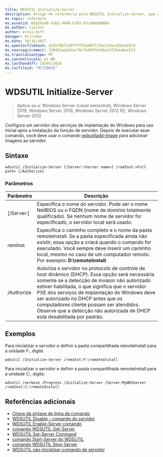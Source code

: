 ```yaml
---
title: WDSUTIL Initialize-Server
description: Artigo de referência para WDSUTIL Initialize-Server, que configura um servidor de serviços de implantação do Windows para uso inicial após a instalação da função de servidor.
ms.topic: reference
ms.assetid: 68a26ad9-5eb2-4490-b782-b7cd46b8000d
ms.author: lizross
author: eross-msft
manager: mtillman
ms.date: 10/16/2017
ms.openlocfilehash: 42d579b7139f7ff516d9ff239c535ecd2be42474
ms.sourcegitcommit: 720455aad2bac78cf64997d196a13f35ea0acb73
ms.translationtype: MT
ms.contentlocale: pt-BR
ms.lasthandoff: 10/05/2020
ms.locfileid: "91729633"
---
```

# <a name="wdsutil-initialize-server"></a>WDSUTIL Initialize-Server

> Aplica-se a: Windows Server (canal semestral), Windows Server 2019, Windows Server 2016, Windows Server 2012 R2, Windows Server 2012

Configura um servidor dos serviços de implantação do Windows para uso inicial após a instalação da função de servidor. Depois de executar esse comando, você deve usar o comando [wdsutiladd-Image](wdsutil-add-image.md) para adicionar imagens ao servidor.
## <a name="syntax"></a>Sintaxe
```
wdsutil /Initialize-Server [/Server:<Server name>] /remInst:<Full path> [/Authorize]
```
### <a name="parameters"></a>Parâmetros
|Parâmetro|Descrição|
|-------|--------|
|[/Server:<Server name>]|Especifica o nome do servidor. Pode ser o nome NetBIOS ou o FQDN (nome de domínio totalmente qualificado). Se nenhum nome de servidor for especificado, o servidor local será usado.|
|remInst<Full path>|Especifica o caminho completo e o nome da pasta remoteInstall. Se a pasta especificada ainda não existir, essa opção a criará quando o comando for executado. Você sempre deve inserir um caminho local, mesmo no caso de um computador remoto. Por exemplo: **D:\remoteInstall**.|
|/Authorize|Autoriza o servidor no protocolo de controle de host dinâmico (DHCP). Essa opção será necessária somente se a detecção de invasor não autorizado estiver habilitada, o que significa que o servidor PXE dos serviços de implantação do Windows deve ser autorizado no DHCP antes que os computadores cliente possam ser atendidos. Observe que a detecção não autorizada de DHCP está desabilitada por padrão.|
## <a name="examples"></a>Exemplos
Para inicializar o servidor e definir a pasta compartilhada remoteInstall para a unidade F:, digite.
```
wdsutil /Initialize-Server /remInst:F:\remoteInstall
```
Para inicializar o servidor e definir a pasta compartilhada remoteInstall para a unidade C:, digite.
```
wdsutil /verbose /Progress /Initialize-Server /Server:MyWDSServer /remInst:C:\remoteInstall
```
## <a name="additional-references"></a>Referências adicionais
- [Chave da sintaxe de linha de comando](command-line-syntax-key.md)
- [WDSUTIL Disable – comando do servidor](wdsutil-disable-server.md)
- [WDSUTIL Enable-Server comando](wdsutil-enable-server.md)
- [comando WDSUTIL Get-Server](wdsutil-get-server.md)
- [WDSUTIL Set-Server Command](wdsutil-set-server.md)
- [comando Start-Server do WDSUTIL](wdsutil-start-server.md)
- [comando WDSUTIL Stop-Server](wdsutil-stop-server.md)
- [WDSUTIL não inicializar-comando de servidor](wdsutil-uninitialize-server.md)
